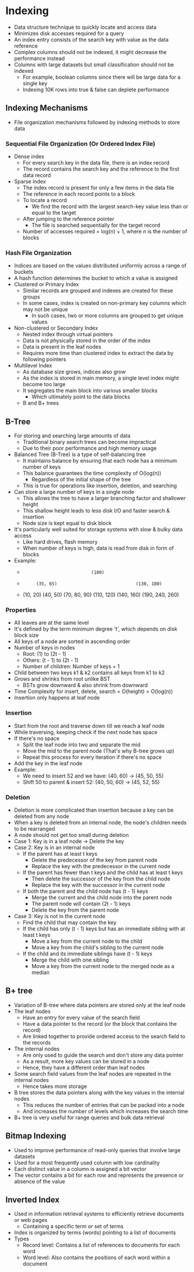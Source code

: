 # Indexing
- Data structure technique to quickly locate and access data
- Minimizes disk accesses required for a query
- An index entry consists of the search key with value as the data reference
- Complex columns should not be indexed, it might decrease the performance instead
- Columns with large datasets but small classification should not be indexed
  - For example, boolean columns since there will be large data for a single key
  - Indexing 10K rows into true & false can deplete performance

## Indexing Mechanisms
- File organization mechanisms followed by indexing methods to store data

### Sequential File Organization (Or Ordered Index File)
- Dense index
  - For every search key in the data file, there is an index record
  - The record contains the search key and the reference to the first data record
- Sparse index
  - The index record is present for only a few items in the data file
  - The reference in each record points to a block
  - To locate a record
    - We find the record with the largest search-key value less than or equal to the target
  - After jumping to the reference pointer
    - The file is searched sequentially for the target record
  - Number of accesses required = log(n) + 1, where n is the number of blocks

### Hash File Organization
- Indices are based on the values distributed uniformly across a range of buckets
- A hash function determines the bucket to which a value is assigned
- Clustered or Primary Index
  - Similar records are grouped and indexes are created for these groups
  - In some cases, index is created on non-primary key columns which may not be unique
    - In such cases, two or more columns are grouped to get unique values
- Non-clustered or Secondary Index
  - Nested index through virtual pointers
  - Data is not physically stored in the order of the index
  - Data is present in the leaf nodes
  - Requires more time than clustered index to extract the data by following pointers
- Multilevel Index
  - As database size grows, indices also grow
  - As the index is stored in main memory, a single level index might become too large
  - It segregates the main block into various smaller blocks
    - Which ultimately point to the data blocks
  - B and B+ trees

## B-Tree
- For storing and searching large amounts of data
  - Traditional binary search trees can become impractical
  - Due to their poor performance and high memory usage
- Balanced Tree (B-Tree) is a type of self-balancing tree
  - It maintains balance by ensuring that each node has a minimum number of keys
  - This balance guarantees the time complexity of O(log(n))
    - Regardless of the initial shape of the tree
  - This is true for operations like insertion, deletion, and searching
- Can store a large number of keys in a single node
  - This allows the tree to have a larger branching factor and shallower height
  - This shallow height leads to less disk I/O and faster search & insertion
  - Node size is kept equal to disk block
- It's particularly well suited for storage systems with slow & bulky data access
  - Like hard drives, flash memory
  - When number of keys is high, data is read from disk in form of blocks
- Example:
  -                               (100)
  -          (35, 65)                              (130, 180)
  - (10, 20) (40, 50) (70, 80, 90)      (110, 120) (140, 160) (190, 240, 260)

### Properties
- All leaves are at the same level
- It's defined by the term minimum degree 't', which depends on disk block size
- All keys of a node are sorted in ascending order
- Number of keys in nodes
  - Root: (1) to (2t - 1)
  - Others: (t - 1) to (2t - 1)
  - Number of children: Number of keys + 1
- Child between two keys k1 & k2 contains all keys from k1 to k2
- Grows and shrinks from root unlike BST
  - BSTs grow downward & also shrink from downward
- Time Complexity for insert, delete, search = O(height) = O(log(n))
- Insertion only happens at leaf node

### Insertion
- Start from the root and traverse down till we reach a leaf node
- While traversing, keeping check if the next node has space
- If there's no space
  - Split the leaf node into two and separate the mid
  - Move the mid to the parent node (That's why B-tree grows up)
  - Repeat this process for every iteration if there's no space
- Add the key in the leaf node
- Example:
  - We need to insert 52 and we have: (40, 60) -> (45, 50, 55)
  - Shift 50 to parent & insert 52: (40, 50, 60) -> (45, 52, 55)

### Deletion
- Deletion is more complicated than insertion because a key can be deleted from any node
- When a key is deleted from an internal node, the node's children needs to be rearranged
- A node should not get too small during deletion
- Case 1: Key is in a leaf node -> Delete the key
- Case 2: Key is in an internal node
  - If the parent has at least t keys
    - Delete the predecessor of the key from parent node
    - Replace the key with the predecessor in the current node
  - If the parent has fewer than t keys and the child has at least t keys
    - Then delete the successor of the key from the child node
    - Replace the key with the successor in the current node
  - If both the parent and the child node has (t - 1) keys
    - Merge the current and the child node into the parent node
    - The parent node will contain (2t - 1) keys
    - Delete the key from the parent node
- Case 3: Key is not in the current node
  - Find the child that may contain the key
  - If the child has only (t - 1) keys but has an immediate sibling with at least t keys
    - Move a key from the current node to the child
    - Move a key from the child's sibling to the current node
  - If the child and its immediate siblings have (t - 1) keys
    - Merge the child with one sibling
    - Move a key from the current node to the merged node as a median

## B+ tree
- Variation of B-tree where data pointers are stored only at the leaf node
- The leaf nodes
  - Have an entry for every value of the search field
  - Have a data pointer to the record (or the block that contains the record)
  - Are linked together to provide ordered access to the search field to the records
- The internal nodes
  - Are only used to guide the search and don't store any data pointer
  - As a result, more key values can be stored in a node
  - Hence, they have a different order than leaf nodes
- Some search field values from the leaf nodes are repeated in the internal nodes
  - Hence takes more storage
- B tree stores the data pointers along with the key values in the internal nodes
  - This reduces the number of entries that can be packed into a node
  - And increases the number of levels which increases the search time
- B+ tree is very useful for range queries and bulk data retrieval

## Bitmap Indexing
- Used to improve performance of read-only queries that involve large datasets
- Used for a most frequently used column with low cardinality
- Each distinct value in a column is assigned a bit vector
- The vector contains a bit for each row and represents the presence or absence of the value

## Inverted Index
- Used in information retrieval systems to efficiently retrieve documents or web pages
  - Containing a specific term or set of terms
- Index is organized by terms (words) pointing to a list of documents
- Types
  - Record level: Contains a list of references to documents for each word
  - Word level: Also contains the positions of each word within a document
